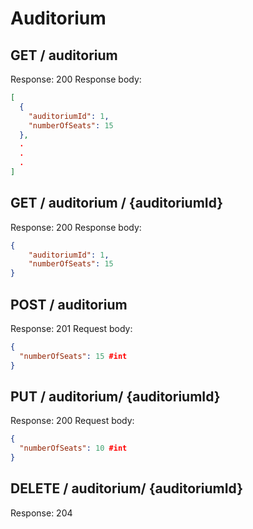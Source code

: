 # Auditorium
## GET / auditorium
Response: 200
Response body:
```json
[
  {
    "auditoriumId": 1,
    "numberOfSeats": 15
  },
  .
  .
  .
]
```
## GET / auditorium / {auditoriumId}
Response: 200
Response body:
```json
{
    "auditoriumId": 1,
    "numberOfSeats": 15
}
```
## POST / auditorium
Response: 201
Request body:
```json
{
  "numberOfSeats": 15 #int
}
```
## PUT / auditorium/ {auditoriumId}
Response: 200
Request body:
```json
{
  "numberOfSeats": 10 #int
}
```
## DELETE / auditorium/ {auditoriumId}
Response: 204